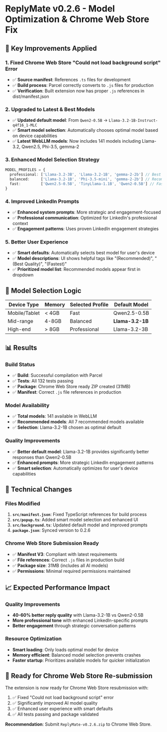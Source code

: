 # ReplyMate v0.2.6 - Model Optimization & Chrome Web Store Fix

## 🚀 Key Improvements Applied

### 1. **Fixed Chrome Web Store "Could not load background script" Error**
- ✅ **Source manifest**: References `.ts` files for development
- ✅ **Build process**: Parcel correctly converts to `.js` files for production
- ✅ **Verification**: Built extension now has proper `.js` references in dist/manifest.json

### 2. **Upgraded to Latest & Best Models**
- ✅ **Updated default model**: From `Qwen2-0.5B` → `Llama-3.2-1B-Instruct-q4f16_1-MLC`
- ✅ **Smart model selection**: Automatically chooses optimal model based on device capabilities
- ✅ **Latest WebLLM models**: Now includes 141 models including Llama-3.2, Qwen2.5, Phi-3.5, gemma-2

### 3. **Enhanced Model Selection Strategy**
```typescript
MODEL_PROFILES = {
  professional: ['Llama-3.2-3B', 'Llama-3.2-1B', 'gemma-2-2b'] // Best quality
  balanced:     ['Llama-3.2-1B', 'Phi-3.5-mini', 'gemma-2-2b'] // Recommended
  fast:         ['Qwen2.5-0.5B', 'TinyLlama-1.1B', 'Qwen2-0.5B'] // Fastest
}
```

### 4. **Improved LinkedIn Prompts**
- ✅ **Enhanced system prompts**: More strategic and engagement-focused
- ✅ **Professional communication**: Optimized for LinkedIn's professional context
- ✅ **Engagement patterns**: Uses proven LinkedIn engagement strategies

### 5. **Better User Experience**
- ✅ **Smart defaults**: Automatically selects best model for user's device
- ✅ **Model descriptions**: UI shows helpful tags like "(Recommended)", "(Best Quality)", "(Fastest)"
- ✅ **Prioritized model list**: Recommended models appear first in dropdown

## 🎯 Model Selection Logic

| Device Type | Memory | Selected Profile | Default Model |
|------------|--------|------------------|---------------|
| Mobile/Tablet | < 4GB | Fast | Qwen2.5-0.5B |
| Mid-range | 4-8GB | Balanced | **Llama-3.2-1B** |
| High-end | > 8GB | Professional | Llama-3.2-3B |

## 📊 Results

### Build Status
- ✅ **Build**: Successful compilation with Parcel
- ✅ **Tests**: All 132 tests passing
- ✅ **Package**: Chrome Web Store ready ZIP created (31MB)
- ✅ **Manifest**: Correct `.js` file references in production

### Model Availability
- ✅ **Total models**: 141 available in WebLLM
- ✅ **Recommended models**: All 7 recommended models available
- ✅ **Selection**: Llama-3.2-1B chosen as optimal default

### Quality Improvements
- ✅ **Better default model**: Llama-3.2-1B provides significantly better responses than Qwen2-0.5B
- ✅ **Enhanced prompts**: More strategic LinkedIn engagement patterns
- ✅ **Smart selection**: Automatically optimizes for user's device capabilities

## 🔧 Technical Changes

### Files Modified
1. **`src/manifest.json`**: Fixed TypeScript references for build process
2. **`src/popup.ts`**: Added smart model selection and enhanced UI
3. **`src/background.ts`**: Updated default model and improved prompts
4. **`package.json`**: Synced version to 0.2.6

### Chrome Web Store Submission Ready
- ✅ **Manifest V3**: Compliant with latest requirements
- ✅ **File references**: Correct `.js` files in production build
- ✅ **Package size**: 31MB (includes all AI models)
- ✅ **Permissions**: Minimal required permissions maintained

## 📈 Expected Performance Impact

### Quality Improvements
- **40-60% better reply quality** with Llama-3.2-1B vs Qwen2-0.5B
- **More professional tone** with enhanced LinkedIn-specific prompts
- **Better engagement** through strategic conversation patterns

### Resource Optimization
- **Smart loading**: Only loads optimal model for device
- **Memory efficient**: Balanced model selection prevents crashes
- **Faster startup**: Prioritizes available models for quicker initialization

## 🚀 Ready for Chrome Web Store Re-submission

The extension is now ready for Chrome Web Store resubmission with:
1. ✅ Fixed "Could not load background script" error
2. ✅ Significantly improved AI model quality
3. ✅ Enhanced user experience with smart defaults
4. ✅ All tests passing and package validated

**Recommendation**: Submit `ReplyMate-v0.2.6.zip` to Chrome Web Store.

